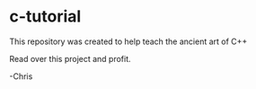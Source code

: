 # c-tutorial
This repository was created to help teach the ancient art of C++

Read over this project and profit. 

-Chris
